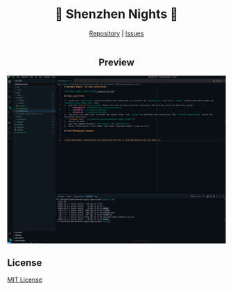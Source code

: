 <h1 align="center">🌃 Shenzhen Nights 🌃</h1>

<p align="center">
  <a href="https://github.com/brickfrog/shenzhen-nights">Repository</a> |
  <a href="https://github.com/brickfrog/shenzhen-nights/issues">Issues</a>
  <br><br>
</p>

<h2 align="center">Preview</h2>

![Shenzhen Nights Code Preview](https://raw.githubusercontent.com/brickfrog/shenzhen-nights/main/images/vscode.png)

## License

[MIT License](./LICENSE)
